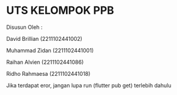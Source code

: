 # UTS KELOMPOK PPB

Disusun Oleh :

David Brillian (2211102441002)

Muhammad Zidan (2211102441001)

Raihan Alvien  (2211102441086)

Ridho Rahmaesa (2211102441018)


Jika terdapat eror, jangan lupa run (flutter pub get) terlebih dahulu
